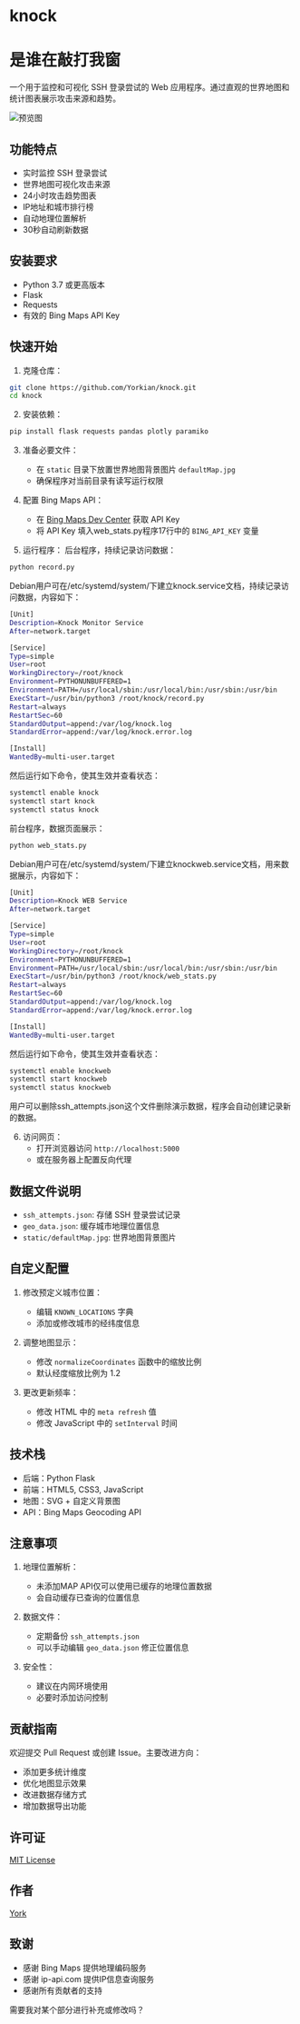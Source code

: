 # knock
# 是谁在敲打我窗

一个用于监控和可视化 SSH 登录尝试的 Web 应用程序。通过直观的世界地图和统计图表展示攻击来源和趋势。

![预览图](https://i.imgur.com/qIz8MHg.jpeg)

## 功能特点

- 实时监控 SSH 登录尝试
- 世界地图可视化攻击来源
- 24小时攻击趋势图表
- IP地址和城市排行榜
- 自动地理位置解析
- 30秒自动刷新数据

## 安装要求

- Python 3.7 或更高版本
- Flask
- Requests
- 有效的 Bing Maps API Key

## 快速开始

1. 克隆仓库：
```bash
git clone https://github.com/Yorkian/knock.git
cd knock
```

2. 安装依赖：
```bash
pip install flask requests pandas plotly paramiko
```

3. 准备必要文件：
   - 在 `static` 目录下放置世界地图背景图片 `defaultMap.jpg`
   - 确保程序对当前目录有读写运行权限

4. 配置 Bing Maps API：
   - 在 [Bing Maps Dev Center](https://www.bingmapsportal.com/) 获取 API Key
   - 将 API Key 填入web_stats.py程序17行中的 `BING_API_KEY` 变量

5. 运行程序：
后台程序，持续记录访问数据：
```bash
python record.py
```
Debian用户可在/etc/systemd/system/下建立knock.service文档，持续记录访问数据，内容如下：
```bash
[Unit]
Description=Knock Monitor Service
After=network.target

[Service]
Type=simple
User=root
WorkingDirectory=/root/knock
Environment=PYTHONUNBUFFERED=1
Environment=PATH=/usr/local/sbin:/usr/local/bin:/usr/sbin:/usr/bin
ExecStart=/usr/bin/python3 /root/knock/record.py
Restart=always
RestartSec=60
StandardOutput=append:/var/log/knock.log
StandardError=append:/var/log/knock.error.log

[Install]
WantedBy=multi-user.target
```
然后运行如下命令，使其生效并查看状态：
```bash
systemctl enable knock
systemctl start knock
systemctl status knock
```

前台程序，数据页面展示：
```bash
python web_stats.py
```
Debian用户可在/etc/systemd/system/下建立knockweb.service文档，用来数据展示，内容如下：
```bash
[Unit]
Description=Knock WEB Service
After=network.target

[Service]
Type=simple
User=root
WorkingDirectory=/root/knock
Environment=PYTHONUNBUFFERED=1
Environment=PATH=/usr/local/sbin:/usr/local/bin:/usr/sbin:/usr/bin
ExecStart=/usr/bin/python3 /root/knock/web_stats.py
Restart=always
RestartSec=60
StandardOutput=append:/var/log/knock.log
StandardError=append:/var/log/knock.error.log

[Install]
WantedBy=multi-user.target
```
然后运行如下命令，使其生效并查看状态：
```bash
systemctl enable knockweb
systemctl start knockweb
systemctl status knockweb
```
用户可以删除ssh_attempts.json这个文件删除演示数据，程序会自动创建记录新的数据。


6. 访问网页：
   - 打开浏览器访问 `http://localhost:5000`
   - 或在服务器上配置反向代理

## 数据文件说明

- `ssh_attempts.json`: 存储 SSH 登录尝试记录
- `geo_data.json`: 缓存城市地理位置信息
- `static/defaultMap.jpg`: 世界地图背景图片

## 自定义配置

1. 修改预定义城市位置：
   - 编辑 `KNOWN_LOCATIONS` 字典
   - 添加或修改城市的经纬度信息

2. 调整地图显示：
   - 修改 `normalizeCoordinates` 函数中的缩放比例
   - 默认经度缩放比例为 1.2

3. 更改更新频率：
   - 修改 HTML 中的 `meta refresh` 值
   - 修改 JavaScript 中的 `setInterval` 时间

## 技术栈

- 后端：Python Flask
- 前端：HTML5, CSS3, JavaScript
- 地图：SVG + 自定义背景图
- API：Bing Maps Geocoding API

## 注意事项

1. 地理位置解析：
   - 未添加MAP API仅可以使用已缓存的地理位置数据
   - 会自动缓存已查询的位置信息

2. 数据文件：
   - 定期备份 `ssh_attempts.json`
   - 可以手动编辑 `geo_data.json` 修正位置信息

3. 安全性：
   - 建议在内网环境使用
   - 必要时添加访问控制

## 贡献指南

欢迎提交 Pull Request 或创建 Issue。主要改进方向：

- 添加更多统计维度
- 优化地图显示效果
- 改进数据存储方式
- 增加数据导出功能

## 许可证

[MIT License](LICENSE)

## 作者

[York](https://github.com/Yorkian)

## 致谢

- 感谢 Bing Maps 提供地理编码服务
- 感谢 ip-api.com 提供IP信息查询服务
- 感谢所有贡献者的支持

需要我对某个部分进行补充或修改吗？
